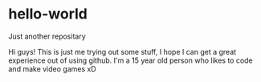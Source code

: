 # hello-world
Just another repositary


Hi guys!
This is just me trying out some stuff, I hope I can get a great experience out of using github. I'm a 15 year old person who likes to code and make video games xD
